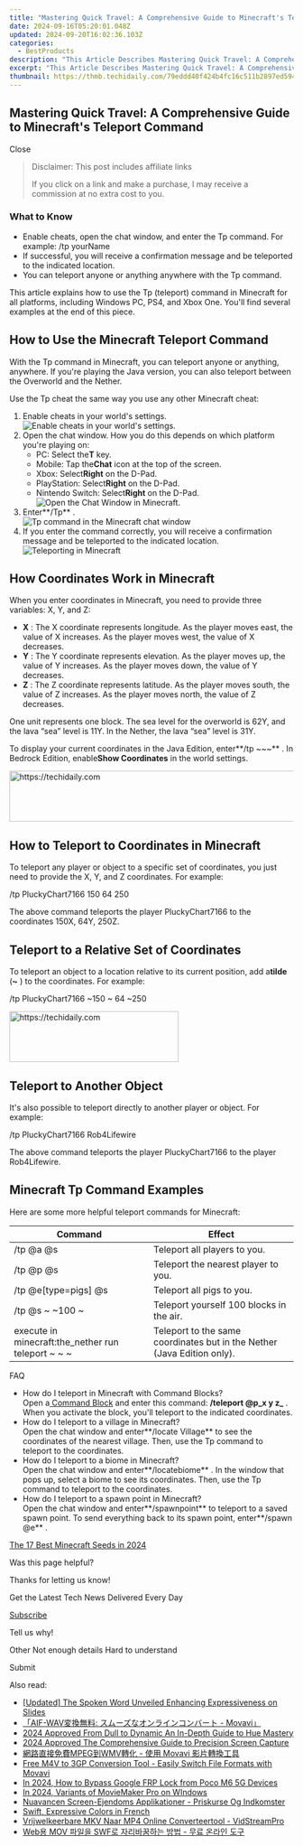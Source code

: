 ```yaml
---
title: "Mastering Quick Travel: A Comprehensive Guide to Minecraft's Teleport Command"
date: 2024-09-16T05:20:01.048Z
updated: 2024-09-20T16:02:36.103Z
categories:
  - BestProducts
description: "This Article Describes Mastering Quick Travel: A Comprehensive Guide to Minecraft's Teleport Command"
excerpt: "This Article Describes Mastering Quick Travel: A Comprehensive Guide to Minecraft's Teleport Command"
thumbnail: https://thmb.techidaily.com/79eddd40f424b4fc16c511b2897ed594a065fb5be1fe3e9d0261412fc00375f0.jpg
---
```


## Mastering Quick Travel: A Comprehensive Guide to Minecraft's Teleport Command

Close 

>  Disclaimer: This post includes affiliate links
>
>  If you click on a link and make a purchase, I may receive a commission at no extra cost to you.
>

###  What to Know

* Enable cheats, open the chat window, and enter the Tp command. For example: /tp yourName
* If successful, you will receive a confirmation message and be teleported to the indicated location.
* You can teleport anyone or anything anywhere with the Tp command.

 This article explains how to use the Tp (teleport) command in Minecraft for all platforms, including Windows PC, PS4, and Xbox One. You'll find several examples at the end of this piece.

##  How to Use the Minecraft Teleport Command

 With the Tp command in Minecraft, you can teleport anyone or anything, anywhere. If you're playing the Java version, you can also teleport between the Overworld and the Nether.

 Use the Tp cheat the same way you use any other Minecraft cheat:

1. Enable cheats in your world's settings.  
![Enable cheats in your world's settings.](https://www.lifewire.com/thmb/g6q_GOlIWFXrWISiWtNHMn9pH0s=/1500x0/filters:no_upscale():max_bytes(150000):strip_icc():format(webp)/001_how-to-use-the-tp-teleport-command-in-minecraft-5080340-e79aed2eae244805b5fe5c4268094583.jpg)
2. Open the chat window. How you do this depends on which platform you're playing on:  
   * PC: Select the**T** key.  
   * Mobile: Tap the**Chat** icon at the top of the screen.  
   * Xbox: Select**Right** on the D-Pad.  
   * PlayStation: Select**Right** on the D-Pad.  
   * Nintendo Switch: Select**Right** on the D-Pad.  
![Open the Chat Window in Minecraft.](https://www.lifewire.com/thmb/GE0FiCmzXEc-dxIO6msNkpOgDFA=/1500x0/filters:no_upscale():max_bytes(150000):strip_icc():format(webp)/002_how-to-use-the-tp-teleport-command-in-minecraft-5080340-09cc75d1f7074e348afbdcd19956cc5f.jpg)
3. Enter**/Tp** .  
![Tp command in the Minecraft chat window](https://www.lifewire.com/thmb/7r_2o7b0DW2LZkU3eGbon_8WxMs=/1500x0/filters:no_upscale():max_bytes(150000):strip_icc():format(webp)/003_how-to-use-the-tp-teleport-command-in-minecraft-5080340-da1e8ae559a046da9735b5e74a67febf.jpg)
4. If you enter the command correctly, you will receive a confirmation message and be teleported to the indicated location.  
![Teleporting in Minecraft](https://www.lifewire.com/thmb/sOXQgwitoOZ9-v8aLmbj5873SPQ=/1500x0/filters:no_upscale():max_bytes(150000):strip_icc():format(webp)/004_how-to-use-the-tp-teleport-command-in-minecraft-5080340-f6692e31244b48218c654a19ad3b8cbe.jpg)

##  How Coordinates Work in Minecraft

 When you enter coordinates in Minecraft, you need to provide three variables: X, Y, and Z:

* **X** : The X coordinate represents longitude. As the player moves east, the value of X increases. As the player moves west, the value of X decreases.
* **Y** : The Y coordinate represents elevation. As the player moves up, the value of Y increases. As the player moves down, the value of Y decreases.
* **Z** : The Z coordinate represents latitude. As the player moves south, the value of Z increases. As the player moves north, the value of Z decreases.

 One unit represents one block. The sea level for the overworld is 62Y, and the lava “sea” level is 11Y. In the Nether, the lava “sea” level is 31Y.

 To display your current coordinates in the Java Edition, enter**/tp \~\~\~** . In Bedrock Edition, enable**Show Coordinates** in the world settings.

<!-- affiliate ads begin -->
<a href="https://aligracehair.sjv.io/c/5597632/2080347/19272" target="_top" id="2080347">
  <img src="//a.impactradius-go.com/display-ad/19272-2080347" border="0" alt="https://techidaily.com" width="728" height="90"/>
</a>
<img height="0" width="0" src="https://aligracehair.sjv.io/i/5597632/2080347/19272" style="position:absolute;visibility:hidden;" border="0" />
<!-- affiliate ads end -->

##  How to Teleport to Coordinates in Minecraft

 To teleport any player or object to a specific set of coordinates, you just need to provide the X, Y, and Z coordinates. For example:

 /tp PluckyChart7166 150 64 250

 The above command teleports the player PluckyChart7166 to the coordinates 150X, 64Y, 250Z.

##  Teleport to a Relative Set of Coordinates

 To teleport an object to a location relative to its current position, add a**tilde** (**\~** ) to the coordinates. For example:

 /tp PluckyChart7166 ~150 ~ 64 ~250

<!-- affiliate ads begin -->
<a href="https://aligracehair.sjv.io/c/5597632/2047406/19272" target="_top" id="2047406">
  <img src="//a.impactradius-go.com/display-ad/19272-2047406" border="0" alt="https://techidaily.com" width="300" height="90"/>
</a>
<img height="0" width="0" src="https://aligracehair.sjv.io/i/5597632/2047406/19272" style="position:absolute;visibility:hidden;" border="0" />
<!-- affiliate ads end -->

##  Teleport to Another Object

 It's also possible to teleport directly to another player or object. For example:

 /tp PluckyChart7166 Rob4Lifewire

 The above command teleports the player PluckyChart7166 to the player Rob4Lifewire.

##  Minecraft Tp Command Examples

 Here are some more helpful teleport commands for Minecraft:

| Command                                                | Effect                                                                  |
| ------------------------------------------------------ | ----------------------------------------------------------------------- |
| /tp @a @s                                              | Teleport all players to you.                                            |
| /tp @p @s                                              | Teleport the nearest player to you.                                     |
| /tp @e\[type=pigs\] @s                                 | Teleport all pigs to you.                                               |
| /tp @s \~ \~100 \~                                     | Teleport yourself 100 blocks in the air.                                |
| execute in minecraft:the\_nether run teleport \~ \~ \~ | Teleport to the same coordinates but in the Nether (Java Edition only). |

 FAQ

* How do I teleport in Minecraft with Command Blocks?  
 Open a[ Command Block](https://www.lifewire.com/how-to-get-a-command-block-minecraft-4588957) and enter this command: **/teleport @p_x y z_**  . When you activate the block, you'll teleport to the indicated coordinates.
* How do I teleport to a village in Minecraft?  
 Open the chat window and enter**/locate Village** to see the coordinates of the nearest village. Then, use the Tp command to teleport to the coordinates.
* How do I teleport to a biome in Minecraft?  
 Open the chat window and enter**/locatebiome** . In the window that pops up, select a biome to see its coordinates. Then, use the Tp command to teleport to the coordinates.
* How do I teleport to a spawn point in Minecraft?  
 Open the chat window and enter**/spawnpoint** to teleport to a saved spawn point. To send everything back to its spawn point, enter**/spawn @e** .

[ The 17 Best Minecraft Seeds in 2024 ](https://www.lifewire.com/best-minecraft-seeds-6560731) 

Was this page helpful?

Thanks for letting us know!

 Get the Latest Tech News Delivered Every Day

[ Subscribe ](https://www.lifewire.com/#) 

Tell us why!

 Other  Not enough details  Hard to understand 

 Submit 

<ins class="adsbygoogle"
     style="display:block"
     data-ad-format="autorelaxed"
     data-ad-client="ca-pub-7571918770474297"
     data-ad-slot="1223367746"></ins>

<ins class="adsbygoogle"
     style="display:block"
     data-ad-client="ca-pub-7571918770474297"
     data-ad-slot="8358498916"
     data-ad-format="auto"
     data-full-width-responsive="true"></ins>

<span class="atpl-alsoreadstyle">Also read:</span>
<div><ul>
<li><a href="https://digital-screen-recording.techidaily.com/updated-the-spoken-word-unveiled-enhancing-expressiveness-on-slides/"><u>[Updated] The Spoken Word Unveiled Enhancing Expressiveness on Slides</u></a></li>
<li><a href="https://technical-tips.techidaily.com/1726227468912-aif-wav-movavi/"><u>「AIF-WAV変換無料: スムーズなオンラインコンバート - Movavi」</u></a></li>
<li><a href="https://some-techniques.techidaily.com/2024-approved-from-dull-to-dynamic-an-in-depth-guide-to-hue-mastery/"><u>2024 Approved From Dull to Dynamic An In-Depth Guide to Hue Mastery</u></a></li>
<li><a href="https://remote-screen-capture.techidaily.com/2024-approved-the-comprehensive-guide-to-precision-screen-capture/"><u>2024 Approved The Comprehensive Guide to Precision Screen Capture</u></a></li>
<li><a href="https://fox-access.techidaily.com/mpegwmv-movavi/"><u>網路直接免費MPEG到WMV轉化 - 使用 Movavi 影片轉換工具</u></a></li>
<li><a href="https://technical-tips.techidaily.com/free-m4v-to-3gp-conversion-tool-easily-switch-file-formats-with-movavi/"><u>Free M4V to 3GP Conversion Tool - Easily Switch File Formats with Movavi</u></a></li>
<li><a href="https://android-frp.techidaily.com/in-2024-how-to-bypass-google-frp-lock-from-poco-m6-5g-devices-by-drfone-android/"><u>In 2024, How to Bypass Google FRP Lock from Poco M6 5G Devices</u></a></li>
<li><a href="https://fox-direct.techidaily.com/in-2024-variants-of-moviemaker-pro-on-windows/"><u>In 2024, Variants of MovieMaker Pro on WIndows</u></a></li>
<li><a href="https://technical-tips.techidaily.com/nuavancen-screen-ejendoms-applikationer-priskurse-og-indkomster/"><u>Nuavancen Screen-Ejendoms Applikationer - Priskurse Og Indkomster</u></a></li>
<li><a href="https://mondly-stories.techidaily.com/swift-expressive-colors-in-french/"><u>Swift, Expressive Colors in French</u></a></li>
<li><a href="https://technical-tips.techidaily.com/vrijwelkeerbare-mkv-naar-mp4-online-converteertool-vidstreampro/"><u>Vrijwelkeerbare MKV Naar MP4 Online Converteertool - VidStreamPro</u></a></li>
<li><a href="https://technical-tips.techidaily.com/web-mov-swf/"><u>Web용 MOV 파일을 SWF로 자리바꿈하는 방법 - 무료 온라인 도구</u></a></li>
</ul></div>

